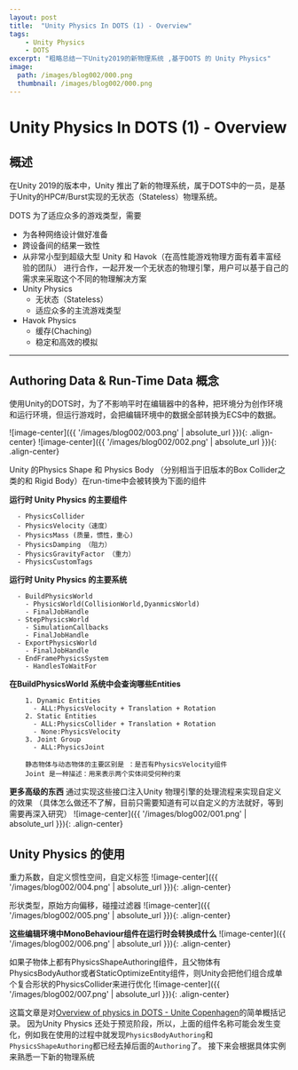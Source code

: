 ```yaml
---
layout: post
title:  "Unity Physics In DOTS (1) - Overview"
tags:
    - Unity Physics
    - DOTS
excerpt: "粗略总结一下Unity2019的新物理系统 ,基于DOTS 的 Unity Physics"
image:
  path: /images/blog002/000.png
  thumbnail: /images/blog002/000.png
---
```


# Unity Physics In DOTS (1) - Overview

## 概述
在Unity 2019的版本中，Unity 推出了新的物理系统，属于DOTS中的一员，是基于Unity的HPC#/Burst实现的无状态（Stateless）物理系统。

DOTS 为了适应众多的游戏类型，需要
- 为各种网络设计做好准备
- 跨设备间的结果一致性
- 从非常小型到超级大型
Unity 和 Havok（在高性能游戏物理方面有着丰富经验的团队） 进行合作，一起开发一个无状态的物理引擎，用户可以基于自己的需求来采取这个不同的物理解决方案
- Unity Physics
  - 无状态（Stateless）
  - 适应众多的主流游戏类型
- Havok Physics
  - 缓存(Chaching)
  - 稳定和高效的模拟
---
## Authoring Data & Run-Time Data 概念
使用Unity的DOTS时，为了不影响平时在编辑器中的各种，把环境分为创作环境和运行环境，但运行游戏时，会把编辑环境中的数据全部转换为ECS中的数据。

![image-center]({{ '/images/blog002/003.png' | absolute_url }}){: .align-center}
![image-center]({{ '/images/blog002/002.png' | absolute_url }}){: .align-center}
>
Unity 的Physics Shape 和 Physics Body （分别相当于旧版本的Box Collider之类的和 Rigid Body）在run-time中会被转换为下面的组件

**运行时 Unity Physics 的主要组件**
```  
  - PhysicsCollider
  - PhysicsVelocity（速度）
  - PhysicsMass (质量，惯性，重心)
  - PhysicsDamping （阻力）
  - PhysicsGravityFactor （重力）
  - PhysicsCustomTags
```

**运行时 Unity Physics 的主要系统**
```
  - BuildPhysicsWorld
    - PhysicsWorld(CollisionWorld,DyanmicsWorld)
    - FinalJobHandle
  - StepPhysicsWorld
    - SimulationCallbacks
    - FinalJobHandle
  - ExportPhysicsWorld
    - FinalJobHandle
  - EndFramePhysicsSystem
    - HandlesToWaitFor
```
**在BuildPhysicsWorld 系统中会查询哪些Entities**
```
    1. Dynamic Entities
      - ALL:PhysicsVelocity + Translation + Rotation
    2. Static Entities
      - ALL:PhysicsCollider + Translation + Rotation
      - None:PhysicsVelocity
    3. Joint Group
      - ALL:PhysicsJoint

    静态物体与动态物体的主要区别是 ：是否有PhysicsVelocity组件
    Joint 是一种描述：用来表示两个实体间受何种约束
```
**更多高级的东西**
通过实现这些接口注入Unity 物理引擎的处理流程来实现自定义的效果
（具体怎么做还不了解，目前只需要知道有可以自定义的方法就好，等到需要再深入研究）
![image-center]({{ '/images/blog002/001.png' | absolute_url }}){: .align-center}

## Unity Physics 的使用

重力系数，自定义惯性空间，自定义标签
![image-center]({{ '/images/blog002/004.png' | absolute_url }}){: .align-center}

形状类型，原始方向偏移，碰撞过滤器
![image-center]({{ '/images/blog002/005.png' | absolute_url }}){: .align-center}



**这些编辑环境中MonoBehaviour组件在运行时会转换成什么**
![image-center]({{ '/images/blog002/006.png' | absolute_url }}){: .align-center}

如果子物体上都有PhysicsShapeAuthoring组件，且父物体有PhysicsBodyAuthor或者StaticOptimizeEntity组件，则Unity会把他们组合成单个复合形状的PhysicsCollider来进行优化
![image-center]({{ '/images/blog002/007.png' | absolute_url }}){: .align-center}

这篇文章是对[Overview of physics in DOTS - Unite Copenhagen](https://www.youtube.com/watch?v=tI9QfqQ9ATA&t=2s)的简单概括记录。
因为Unity Physics 还处于预览阶段，所以，上面的组件名称可能会发生变化，例如我在使用的过程中就发现`PhysicsBodyAuthoring`和`PhysicsShapeAuthoring`都已经去掉后面的`Authoring`了。
接下来会根据具体实例来熟悉一下新的物理系统
